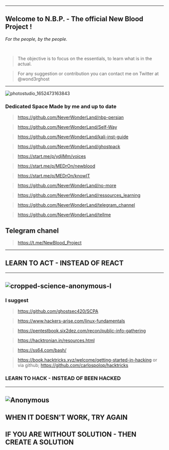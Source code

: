 -----------------------------------
## Welcome to N.B.P. - The official New Blood Project !

*For the people, by the people.*

<br>

> The objective is to focus on the essentials, to learn what is in the actual.

> For any suggestion or contribution you can contact me on Twitter at @wond3rghost

-----------------------------------

![photostudio_1652473163843](https://user-images.githubusercontent.com/64184513/171743001-02a4baac-b08d-489d-8ec1-998b6f8436f2.png)

### Dedicated Space Made by me and up to date

  > https://github.com/NeverWonderLand/nbp-persian

  > https://github.com/NeverWonderLand/Self-Way

  > https://github.com/NeverWonderLand/kali-inst-guide

  > https://github.com/NeverWonderLand/ghostpack
  
  > https://start.me/p/ydjlMm/voices

  > https://start.me/p/MEDrOn/newblood
 
  > https://start.me/p/MEDrOn/knowIT
 
  > https://github.com/NeverWonderLand/no-more
 
  > https://github.com/NeverWonderLand/ressources_learning
 
  > https://github.com/NeverWonderLand/telegram_channel

  > https://github.com/NeverWonderLand/tellme

## Telegram chanel

  > https://t.me/NewBlood_Project
 
---------------------
## LEARN TO ACT - INSTEAD OF REACT
--------------------
![cropped-science-anonymous-l](https://user-images.githubusercontent.com/64184513/171263649-4a26e75e-5371-41d7-9e5d-9df629c41827.jpg)
--------------------
### I suggest

> https://github.com/ghostsec420/SCPA

> https://www.hackers-arise.com/linux-fundamentals

> https://pentestbook.six2dez.com/recon/public-info-gathering

> https://hacktronian.in/resources.html

> https://ss64.com/bash/

> https://book.hacktricks.xyz/welcome/getting-started-in-hacking
        or via github; https://github.com/carlospolop/hacktricks
        

### LEARN TO HACK - INSTEAD OF BEEN HACKED
-------------------
![Anonymous](https://user-images.githubusercontent.com/64184513/171263895-ef0fafc8-24c9-4f0b-81c4-8d114629fff3.jpg)
-------------------
## WHEN IT DOESN'T WORK, TRY AGAIN
## IF YOU ARE WITHOUT SOLUTION - THEN CREATE A SOLUTION
